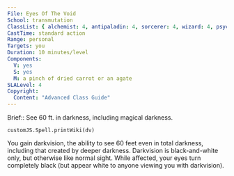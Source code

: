 ```yaml
---
File: Eyes Of The Void
School: transmutation
ClassList: { alchemist: 4, antipaladin: 4, sorcerer: 4, wizard: 4, psychic: 4 }
CastTime: standard action
Range: personal
Targets: you
Duration: 10 minutes/level
Components:
  V: yes
  S: yes
  M: a pinch of dried carrot or an agate
SLALevel: 4
Copyright:
  Content: "Advanced Class Guide"
---
```

Brief:: See 60 ft. in darkness, including magical darkness.

```dataviewjs
customJS.Spell.printWiki(dv)
```

You gain darkvision, the ability to see 60 feet even in total darkness, including that created by deeper darkness.  Darkvision is black-and-white only, but otherwise like normal sight. While affected, your eyes turn completely black (but appear white to anyone viewing you with darkvision).
